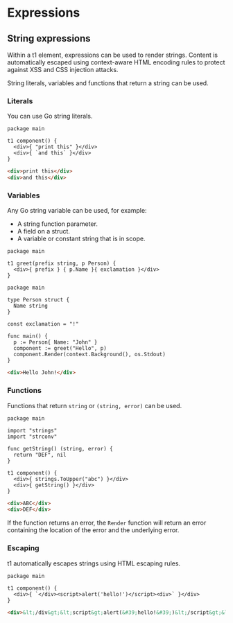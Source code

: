 # Expressions

## String expressions

Within a t1 element, expressions can be used to render strings. Content is automatically escaped using context-aware HTML encoding rules to protect against XSS and CSS injection attacks.

String literals, variables and functions that return a string can be used.

### Literals

You can use Go string literals.

```t1 title="component.t1"
package main

t1 component() {
  <div>{ "print this" }</div>
  <div>{ `and this` }</div>
}
```

```html title="Output"
<div>print this</div>
<div>and this</div>
```

### Variables

Any Go string variable can be used, for example:

- A string function parameter.
- A field on a struct.
- A variable or constant string that is in scope.

```t1 title="/main.t1"
package main

t1 greet(prefix string, p Person) {
  <div>{ prefix } { p.Name }{ exclamation }</div>
}
```

```t1 title="main.go"
package main

type Person struct {
  Name string
}

const exclamation = "!"

func main() {
  p := Person{ Name: "John" }
  component := greet("Hello", p)
  component.Render(context.Background(), os.Stdout)
}
```

```html title="Output"
<div>Hello John!</div>
```

### Functions

Functions that return `string` or `(string, error)` can be used.

```t1 title="component.t1"
package main

import "strings"
import "strconv"

func getString() (string, error) {
  return "DEF", nil
}

t1 component() {
  <div>{ strings.ToUpper("abc") }</div>
  <div>{ getString() }</div>
}
```

```html title="Output"
<div>ABC</div>
<div>DEF</div>
```

If the function returns an error, the `Render` function will return an error containing the location of the error and the underlying error.

### Escaping

t1 automatically escapes strings using HTML escaping rules.

```t1 title="component.t1"
package main

t1 component() {
  <div>{ `</div><script>alert('hello!')</script><div>` }</div>
}
```

```html title="Output"
<div>&lt;/div&gt;&lt;script&gt;alert(&#39;hello!&#39;)&lt;/script&gt;&lt;div&gt;</div>
```
